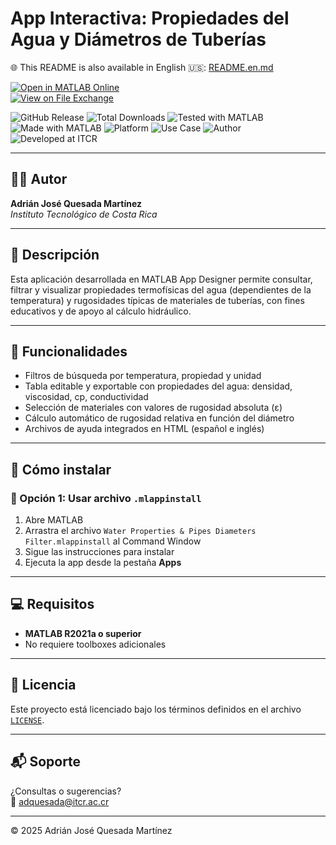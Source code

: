 # App Interactiva: Propiedades del Agua y Diámetros de Tuberías

🌐 This README is also available in English 🇺🇸: [README.en.md](README.en.md)

[![Open in MATLAB Online](https://www.mathworks.com/images/responsive/global/open-in-matlab-online.svg)](https://matlab.mathworks.com/open/github/v1?repo=adriancrc/Water-Properties-Pipes-Diameters-Filter)  
[![View on File Exchange](https://www.mathworks.com/matlabcentral/images/matlab-file-exchange.svg)](https://la.mathworks.com/matlabcentral/fileexchange/)

![GitHub Release](https://img.shields.io/github/v/release/adriancrc/Water-Properties-Pipes-Diameters-Filter)
![Total Downloads](https://img.shields.io/github/downloads/adriancrc/Water-Properties-Pipes-Diameters-Filter/total)
![Tested with MATLAB](https://img.shields.io/endpoint?url=https%3A%2F%2Fraw.githubusercontent.com%2Fadriancrc%2FWater-Properties-Pipes-Diameters-Filter%2Fmain%2Freport%2Fbadge%2Ftested_with.json)
![Made with MATLAB](https://img.shields.io/badge/Made%20with-MATLAB-blue)
![Platform](https://img.shields.io/badge/Platform-Windows%20%7C%20macOS%20%7C%20Linux-lightgrey)
![Use Case](https://img.shields.io/badge/Use-Educational-success)
![Author](https://img.shields.io/badge/Author-Adrián%20Quesada%20Martínez-blueviolet)
![Developed at ITCR](https://img.shields.io/badge/Developed%20at-ITCR-blue)

---

## 👨‍💻 Autor 
**Adrián José Quesada Martínez**  
*Instituto Tecnológico de Costa Rica*

---

## 📘 Descripción 

Esta aplicación desarrollada en MATLAB App Designer permite consultar, filtrar y visualizar propiedades termofísicas del agua (dependientes de la temperatura) y rugosidades típicas de materiales de tuberías, con fines educativos y de apoyo al cálculo hidráulico.

---

## 🧠 Funcionalidades

- Filtros de búsqueda por temperatura, propiedad y unidad
- Tabla editable y exportable con propiedades del agua: densidad, viscosidad, cp, conductividad
- Selección de materiales con valores de rugosidad absoluta (ε)
- Cálculo automático de rugosidad relativa en función del diámetro
- Archivos de ayuda integrados en HTML (español e inglés)

---

## 🚀 Cómo instalar

### 🔹 Opción 1: Usar archivo `.mlappinstall`

1. Abre MATLAB  
2. Arrastra el archivo `Water Properties & Pipes Diameters Filter.mlappinstall` al Command Window  
3. Sigue las instrucciones para instalar  
4. Ejecuta la app desde la pestaña **Apps**

---

## 💻 Requisitos

- **MATLAB R2021a o superior**  
- No requiere toolboxes adicionales

---

## 📄 Licencia

Este proyecto está licenciado bajo los términos definidos en el archivo [`LICENSE`](LICENSE).

---

## 📬 Soporte

¿Consultas o sugerencias?  
📧 [adquesada@itcr.ac.cr](mailto:adquesada@itcr.ac.cr)

---

© 2025 Adrián José Quesada Martínez

